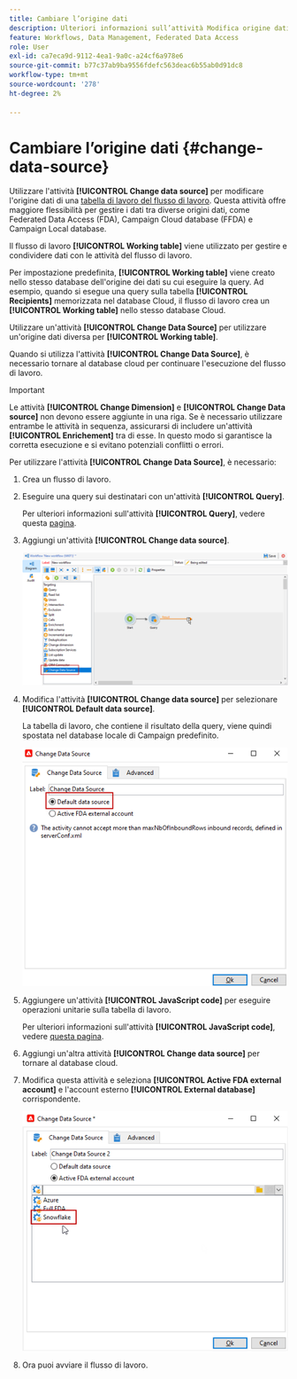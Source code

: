 ```yaml
---
title: Cambiare l’origine dati
description: Ulteriori informazioni sull’attività Modifica origine dati
feature: Workflows, Data Management, Federated Data Access
role: User
exl-id: ca7eca9d-9112-4ea1-9a0c-a24cf6a978e6
source-git-commit: b77c37ab9ba9556fdefc563deac6b55ab0d91dc8
workflow-type: tm+mt
source-wordcount: '278'
ht-degree: 2%

---
```


# Cambiare l’origine dati {#change-data-source}

Utilizzare l&#39;attività **[!UICONTROL Change data source]** per modificare l&#39;origine dati di una [tabella di lavoro del flusso di lavoro](use-workflow-data.md#workflow-temporary-work-table). Questa attività offre maggiore flessibilità per gestire i dati tra diverse origini dati, come Federated Data Access (FDA), Campaign Cloud database (FFDA) e Campaign Local database.

Il flusso di lavoro **[!UICONTROL Working table]** viene utilizzato per gestire e condividere dati con le attività del flusso di lavoro.

Per impostazione predefinita, **[!UICONTROL Working table]** viene creato nello stesso database dell&#39;origine dei dati su cui eseguire la query.
Ad esempio, quando si esegue una query sulla tabella **[!UICONTROL Recipients]** memorizzata nel database Cloud, il flusso di lavoro crea un **[!UICONTROL Working table]** nello stesso database Cloud.

Utilizzare un&#39;attività **[!UICONTROL Change Data Source]** per utilizzare un&#39;origine dati diversa per **[!UICONTROL Working table]**.

Quando si utilizza l&#39;attività **[!UICONTROL Change Data Source]**, è necessario tornare al database cloud per continuare l&#39;esecuzione del flusso di lavoro.

>[!IMPORTANT]
>
>Le attività **[!UICONTROL Change Dimension]** e **[!UICONTROL Change Data source]** non devono essere aggiunte in una riga. Se è necessario utilizzare entrambe le attività in sequenza, assicurarsi di includere un&#39;attività **[!UICONTROL Enrichement]** tra di esse. In questo modo si garantisce la corretta esecuzione e si evitano potenziali conflitti o errori.

Per utilizzare l&#39;attività **[!UICONTROL Change Data Source]**, è necessario:

1. Crea un flusso di lavoro.

1. Eseguire una query sui destinatari con un&#39;attività **[!UICONTROL Query]**.

   Per ulteriori informazioni sull&#39;attività **[!UICONTROL Query]**, vedere questa [pagina](query.md#create-a-query).

1. Aggiungi un&#39;attività **[!UICONTROL Change data source]**.

   ![](assets/change-data-source.png)

1. Modifica l&#39;attività **[!UICONTROL Change data source]** per selezionare **[!UICONTROL Default data source]**.

   La tabella di lavoro, che contiene il risultato della query, viene quindi spostata nel database locale di Campaign predefinito.

   ![](assets/change-data-source_2.png)

1. Aggiungere un&#39;attività **[!UICONTROL JavaScript code]** per eseguire operazioni unitarie sulla tabella di lavoro.

   Per ulteriori informazioni sull&#39;attività **[!UICONTROL JavaScript code]**, vedere [questa pagina](sql-code-and-javascript-code.md#javascript-code).

1. Aggiungi un&#39;altra attività **[!UICONTROL Change data source]** per tornare al database cloud.

1. Modifica questa attività e seleziona **[!UICONTROL Active FDA external account]** e l&#39;account esterno **[!UICONTROL External database]** corrispondente.

   ![](assets/change-data-source_3.png)

1. Ora puoi avviare il flusso di lavoro.
